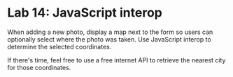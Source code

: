 # Lab 14: JavaScript interop

When adding a new photo, display a map next to the form so users can optionally select where the photo was taken. Use JavaScript interop to determine the selected coordinates.

If there's time, feel free to use a free internet API to retrieve the nearest city for those coordinates.
